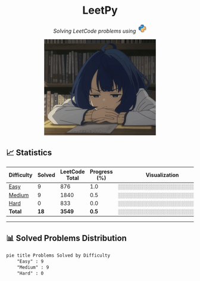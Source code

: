 <h1 align="center">
    LeetPy
</h1>

<p align="center">
  <em>Solving LeetCode problems using 
    <img src="./assets/svg.svg" width="25" alt="python"/>
  </em>
</p>

<p align="center">
  <img src="./assets/gif.gif" alt="Yanami" width="300"/>
</p>

## 📈 Statistics

| Difficulty | Solved | LeetCode Total | Progress (%) | Visualization |
|------------|--------|----------------|--------------|----------------|
| [Easy](./difficulties/easy.md)   | <!-- EASY_SOLVED_COUNT -->9<!-- /EASY_SOLVED_COUNT -->     | 876  | <!-- EASY_PROGRESS_PERCENT -->1.0<!-- /EASY_PROGRESS_PERCENT -->  | <!-- EASY_PROGRESS_BAR -->░░░░░░░░░░░░░░░░░░░░░░░░<!-- /EASY_PROGRESS_BAR --> |
| [Medium](./difficulties/medium.md) | <!-- MEDIUM_SOLVED_COUNT -->9<!-- /MEDIUM_SOLVED_COUNT --> | 1840 | <!-- MEDIUM_PROGRESS_PERCENT -->0.5<!-- /MEDIUM_PROGRESS_PERCENT --> | <!-- MEDIUM_PROGRESS_BAR -->░░░░░░░░░░░░░░░░░░░░░░░░<!-- /MEDIUM_PROGRESS_BAR --> |
| [Hard](./difficulties/hard.md)   | <!-- HARD_SOLVED_COUNT -->0<!-- /HARD_SOLVED_COUNT -->     | 833  | <!-- HARD_PROGRESS_PERCENT -->0.0<!-- /HARD_PROGRESS_PERCENT -->  | <!-- HARD_PROGRESS_BAR -->░░░░░░░░░░░░░░░░░░░░░░░░<!-- /HARD_PROGRESS_BAR --> |
| **Total**   | <!-- TOTAL_SOLVED_COUNT -->**18**<!-- /TOTAL_SOLVED_COUNT --> | **3549** | <!-- TOTAL_PROGRESS_PERCENT -->**0.5**<!-- /TOTAL_PROGRESS_PERCENT --> | <!-- TOTAL_PROGRESS_BAR -->**░░░░░░░░░░░░░░░░░░░░░░░░**<!-- /TOTAL_PROGRESS_BAR --> |

---

## 📊 Solved Problems Distribution

```mermaid
pie title Problems Solved by Difficulty
    "Easy" : 9
    "Medium" : 9
    "Hard" : 0
```
